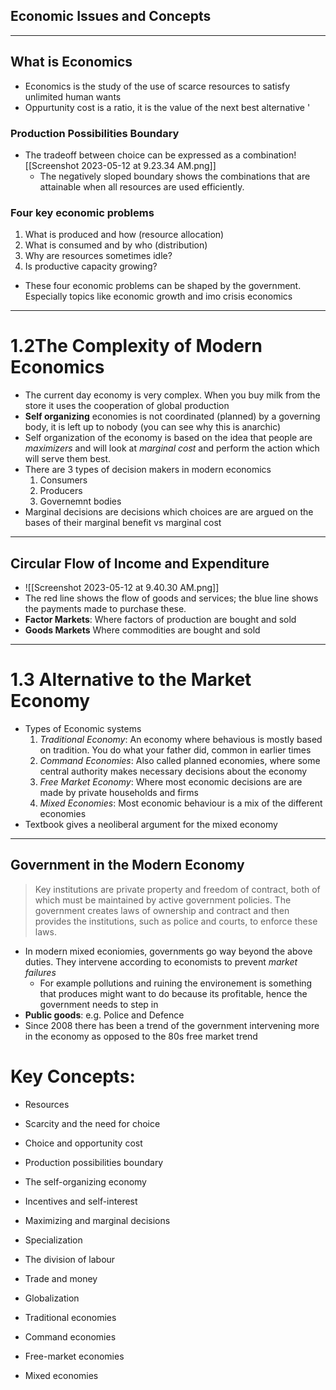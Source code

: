 ## Economic Issues and Concepts
---
## What is Economics 
- Economics is the study of the use of scarce resources to satisfy unlimited human wants
- Oppurtunity cost is a ratio, it is the value of the next best alternative '
### Production Possibilities Boundary 
- The tradeoff between choice can be expressed as a combination![[Screenshot 2023-05-12 at 9.23.34 AM.png]]
	- The negatively sloped boundary shows the combinations that are attainable when all resources are used efficiently.

### Four key economic problems 
1. What is produced and how (resource allocation)
2. What is consumed and by who (distribution)
3. Why are resources sometimes idle? 
4. Is productive capacity growing? 
- These four economic problems can be shaped by the government. Especially topics like economic growth and imo crisis economics
---
# 1.2The Complexity of Modern Economics
- The current day economy is very complex. When you buy milk from the store it uses the cooperation of global production 
- **Self organizing** economies is not coordinated (planned) by a governing body, it is left up to nobody (you can see why this is anarchic)
- Self organization of the economy is based on the idea that people are *maximizers* and will look at *marginal cost* and perform the action which will serve them best.
- There are 3 types of decision makers in modern economics
	1. Consumers
	2. Producers
	3. Governemnt bodies
- Marginal decisions are decisions which choices are are argued on the bases of their marginal benefit vs marginal cost
---
## Circular Flow of Income and Expenditure 
- ![[Screenshot 2023-05-12 at 9.40.30 AM.png]]
- The red line shows the flow of goods and services; the blue line shows the payments made to purchase these.
- **Factor Markets**: Where factors of production are bought and sold
- **Goods Markets** Where commodities are bought and sold 
---

# 1.3 Alternative to the Market Economy
- Types of Economic systems
	1. *Traditional Economy*: An economy where behavious is mostly based on tradition. You do what your father did, common in earlier times
	2. *Command Economies*: Also called planned economies, where some central authority makes necessary decisions about the economy 
	3. *Free Market Economy*: Where most economic decisions are are made by private households and firms 
	4. *Mixed Economies*: Most economic behaviour is a mix of the different economies
- Textbook gives a neoliberal argument for the mixed economy
---
## Government in the Modern Economy
> Key institutions are private property and freedom of contract, both of which must be maintained by active government policies. The government creates laws of ownership and contract and then provides the institutions, such as police and courts, to enforce these laws.

- In modern mixed econiomies, governments go way beyond the above duties. They intervene according to economists to prevent *market failures*
	- For example pollutions and ruining the environement is something that produces might want to do because its profitable, hence the government needs to step in
- **Public goods**: e.g. Police and Defence
- Since 2008 there has been a trend of the government intervening more in the economy as opposed to the 80s free market trend

# Key Concepts:
-   Resources
    
-   Scarcity and the need for choice
    
-   Choice and opportunity cost
    
-   Production possibilities boundary
    
-   The self-organizing economy
    
-   Incentives and self-interest
    
-   Maximizing and marginal decisions
    
-   Specialization
    
-   The division of labour
    
-   Trade and money
    
-   Globalization
    
-   Traditional economies
    
-   Command economies
    
-   Free-market economies
    
-   Mixed economies